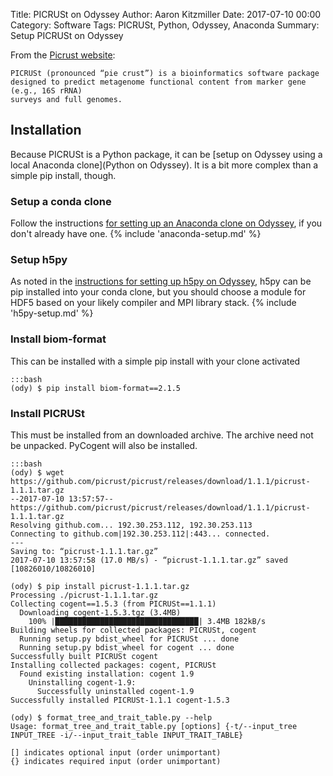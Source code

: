 Title: PICRUSt on Odyssey
Author: Aaron Kitzmiller
Date: 2017-07-10 00:00
Category: Software
Tags: PICRUSt, Python, Odyssey, Anaconda
Summary: Setup PICRUSt on Odyssey

From the [Picrust website](http://picrust.github.io/picrust/):

    PICRUSt (pronounced “pie crust”) is a bioinformatics software package 
    designed to predict metagenome functional content from marker gene (e.g., 16S rRNA) 
    surveys and full genomes.

## Installation
Because PICRUSt is a Python package, it can be [setup on Odyssey using a local Anaconda clone](Python on Odyssey).  It is a bit more complex than a simple pip install, though.

### Setup a conda clone 
Follow the instructions [for setting up an Anaconda clone on Odyssey](anaconda-on-odyssey), if you don't already have one. 
{% include 'anaconda-setup.md' %}

### Setup h5py
As noted in the [instructions for setting up h5py on Odyssey](h5py-on-odyssey), h5py can be pip installed into your conda clone, but you should choose a module for HDF5 based on your likely compiler and MPI library stack.
{% include 'h5py-setup.md' %}

### Install biom-format
This can be installed with a simple pip install with your clone activated

    :::bash
    (ody) $ pip install biom-format==2.1.5

### Install PICRUSt
This must be installed from an downloaded archive.  The archive need not be unpacked.  PyCogent will also be installed.

    :::bash
    (ody) $ wget https://github.com/picrust/picrust/releases/download/1.1.1/picrust-1.1.1.tar.gz
    --2017-07-10 13:57:57--  https://github.com/picrust/picrust/releases/download/1.1.1/picrust-1.1.1.tar.gz
    Resolving github.com... 192.30.253.112, 192.30.253.113
    Connecting to github.com|192.30.253.112|:443... connected.
    ---
    Saving to: “picrust-1.1.1.tar.gz”
    2017-07-10 13:57:58 (17.0 MB/s) - “picrust-1.1.1.tar.gz” saved [10826010/10826010]

    (ody) $ pip install picrust-1.1.1.tar.gz 
    Processing ./picrust-1.1.1.tar.gz
    Collecting cogent==1.5.3 (from PICRUSt==1.1.1)
      Downloading cogent-1.5.3.tgz (3.4MB)
        100% |████████████████████████████████| 3.4MB 182kB/s 
    Building wheels for collected packages: PICRUSt, cogent
      Running setup.py bdist_wheel for PICRUSt ... done
      Running setup.py bdist_wheel for cogent ... done
    Successfully built PICRUSt cogent
    Installing collected packages: cogent, PICRUSt
      Found existing installation: cogent 1.9
        Uninstalling cogent-1.9:
          Successfully uninstalled cogent-1.9
    Successfully installed PICRUSt-1.1.1 cogent-1.5.3
    
    (ody) $ format_tree_and_trait_table.py --help
    Usage: format_tree_and_trait_table.py [options] {-t/--input_tree INPUT_TREE -i/--input_trait_table INPUT_TRAIT_TABLE}

    [] indicates optional input (order unimportant)
    {} indicates required input (order unimportant)

